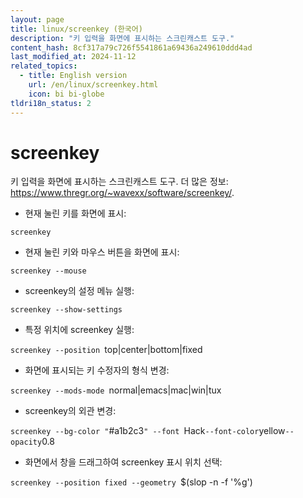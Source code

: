 ```yaml
---
layout: page
title: linux/screenkey (한국어)
description: "키 입력을 화면에 표시하는 스크린캐스트 도구."
content_hash: 8cf317a79c726f5541861a69436a249610ddd4ad
last_modified_at: 2024-11-12
related_topics:
  - title: English version
    url: /en/linux/screenkey.html
    icon: bi bi-globe
tldri18n_status: 2
---
```

# screenkey

키 입력을 화면에 표시하는 스크린캐스트 도구.
더 많은 정보: <https://www.thregr.org/~wavexx/software/screenkey/>.

- 현재 눌린 키를 화면에 표시:

`screenkey`

- 현재 눌린 키와 마우스 버튼을 화면에 표시:

`screenkey --mouse`

- screenkey의 설정 메뉴 실행:

`screenkey --show-settings`

- 특정 위치에 screenkey 실행:

`screenkey --position `<span class="tldr-var badge badge-pill bg-dark-lm bg-white-dm text-white-lm text-dark-dm font-weight-bold">top|center|bottom|fixed</span>

- 화면에 표시되는 키 수정자의 형식 변경:

`screenkey --mods-mode `<span class="tldr-var badge badge-pill bg-dark-lm bg-white-dm text-white-lm text-dark-dm font-weight-bold">normal|emacs|mac|win|tux</span>

- screenkey의 외관 변경:

`screenkey --bg-color "`<span class="tldr-var badge badge-pill bg-dark-lm bg-white-dm text-white-lm text-dark-dm font-weight-bold">#a1b2c3</span>`" --font `<span class="tldr-var badge badge-pill bg-dark-lm bg-white-dm text-white-lm text-dark-dm font-weight-bold">Hack</span>` --font-color `<span class="tldr-var badge badge-pill bg-dark-lm bg-white-dm text-white-lm text-dark-dm font-weight-bold">yellow</span>` --opacity `<span class="tldr-var badge badge-pill bg-dark-lm bg-white-dm text-white-lm text-dark-dm font-weight-bold">0.8</span>

- 화면에서 창을 드래그하여 screenkey 표시 위치 선택:

`screenkey --position fixed --geometry `<span class="tldr-var badge badge-pill bg-dark-lm bg-white-dm text-white-lm text-dark-dm font-weight-bold">$(slop -n -f '%g')</span>
